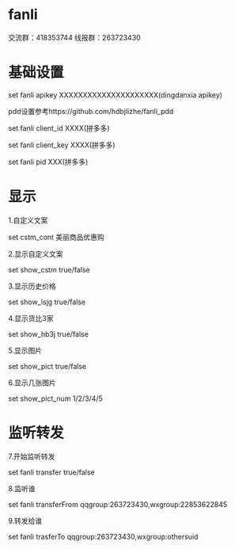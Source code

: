 # fanli

交流群：418353744 线报群：263723430

# 基础设置

set fanli apikey XXXXXXXXXXXXXXXXXXXXX(dingdanxia apikey)

pdd设置参考https://github.com/hdbjlizhe/fanli_pdd

set fanli client_id XXXX(拼多多)

set fanli client_key XXXX(拼多多)

set fanli pid XXX(拼多多)

# 显示

1.自定义文案

set cstm_cont    美丽商品优惠购

2.显示自定义文案

set show_cstm  true/false

3.显示历史价格

set show_lsjg    true/false 

4.显示货比3家

set show_hb3j    true/false

5.显示图片

set show_pict    true/false

6.显示几张图片

set show_pict_num 1/2/3/4/5 

# 监听转发

7.开始监听转发

set fanli transfer true/false

8.监听谁

set fanli transferFrom qqgroup:263723430,wxgroup:22853622845

9.转发给谁

set fanli trasferTo qqgroup:263723430,wxgroup:othersuid
